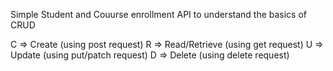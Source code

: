 Simple Student and Couurse enrollment API to understand
	the basics of CRUD

C => Create		(using post request)
R => Read/Retrieve	(using get request)
U => Update		(using put/patch request)
D => Delete 		(using delete request)
